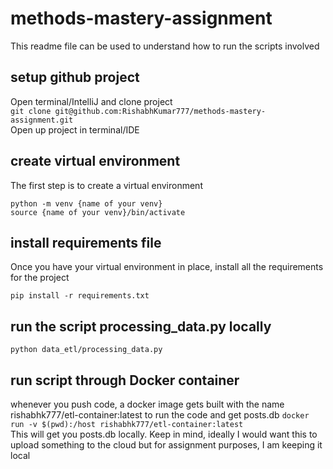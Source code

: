 # methods-mastery-assignment
This readme file can be used to understand how to run the scripts involved

## setup github project
Open terminal/IntelliJ and clone project  
`git clone git@github.com:RishabhKumar777/methods-mastery-assignment.git`  
Open up project in terminal/IDE
## create virtual environment
The first step is to create a virtual environment

`python -m venv {name of your venv}`  
`source {name of your venv}/bin/activate`

## install requirements file
Once you have your virtual environment in place, install all the requirements for the project

`pip install -r requirements.txt`  

## run the script processing_data.py locally
`python data_etl/processing_data.py`  

## run script through Docker container
whenever you push code, a docker image gets built with the name rishabhk777/etl-container:latest 
to run the code and get posts.db
`docker run -v $(pwd):/host rishabhk777/etl-container:latest`  
This will get you posts.db locally. Keep in mind, ideally I would want this to upload something to the cloud but for assignment purposes, I am keeping it local
